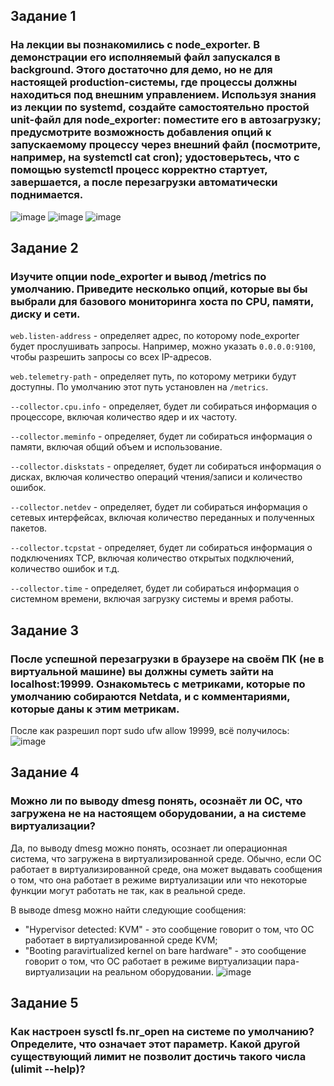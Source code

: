 ## Задание 1
### На лекции вы познакомились с node_exporter. В демонстрации его исполняемый файл запускался в background. Этого достаточно для демо, но не для настоящей production-системы, где процессы должны находиться под внешним управлением. Используя знания из лекции по systemd, создайте самостоятельно простой unit-файл для node_exporter: поместите его в автозагрузку; предусмотрите возможность добавления опций к запускаемому процессу через внешний файл (посмотрите, например, на systemctl cat cron); удостоверьтесь, что с помощью systemctl процесс корректно стартует, завершается, а после перезагрузки автоматически поднимается.
![image](https://user-images.githubusercontent.com/126553776/229877543-6432d8f1-69be-4579-b770-fcd96ea3de79.png)
![image](https://user-images.githubusercontent.com/126553776/229877775-61fd5f9e-a220-410f-9649-99aada26f165.png)
![image](https://user-images.githubusercontent.com/126553776/229879032-29ad0f9c-0998-4367-858a-fe06971ce106.png)
## Задание 2
### Изучите опции node_exporter и вывод /metrics по умолчанию. Приведите несколько опций, которые вы бы выбрали для базового мониторинга хоста по CPU, памяти, диску и сети.
`web.listen-address` - определяет адрес, по которому node_exporter будет прослушивать запросы. Например, можно указать `0.0.0.0:9100`, чтобы разрешить запросы со всех IP-адресов.

`web.telemetry-path` - определяет путь, по которому метрики будут доступны. По умолчанию этот путь установлен на `/metrics`.

`--collector.cpu.info` - определяет, будет ли собираться информация о процессоре, включая количество ядер и их частоту.

`--collector.meminfo` - определяет, будет ли собираться информация о памяти, включая общий объем и использование.

`--collector.diskstats` - определяет, будет ли собираться информация о дисках, включая количество операций чтения/записи и количество ошибок.

`--collector.netdev` - определяет, будет ли собираться информация о сетевых интерфейсах, включая количество переданных и полученных пакетов.

`--collector.tcpstat` - определяет, будет ли собираться информация о подключениях TCP, включая количество открытых подключений, количество ошибок и т.д.

`--collector.time` - определяет, будет ли собираться информация о системном времени, включая загрузку системы и время работы.
## Задание 3
### После успешной перезагрузки в браузере на своём ПК (не в виртуальной машине) вы должны суметь зайти на localhost:19999. Ознакомьтесь с метриками, которые по умолчанию собираются Netdata, и с комментариями, которые даны к этим метрикам.
После как разрешил порт sudo ufw allow 19999, всё получилось:
![image](https://user-images.githubusercontent.com/126553776/230308377-e0929639-8a13-40e4-85f3-cc532653f646.png)
## Задание 4
### Можно ли по выводу dmesg понять, осознаёт ли ОС, что загружена не на настоящем оборудовании, а на системе виртуализации?
Да, по выводу dmesg можно понять, осознает ли операционная система, что загружена в виртуализированной среде. Обычно, если ОС работает в виртуализированной среде, она может выдавать сообщения о том, что она работает в режиме виртуализации или что некоторые функции могут работать не так, как в реальной среде.

В выводе dmesg можно найти следующие сообщения:
- "Hypervisor detected: KVM" - это сообщение говорит о том, что ОС работает в виртуализированной среде KVM;
- "Booting paravirtualized kernel on bare hardware" - это сообщение говорит о том, что ОС работает в режиме виртуализации пара-виртуализации на реальном оборудовании.
![image](https://user-images.githubusercontent.com/126553776/230314311-1bd63776-8282-4ce6-b247-b45bae169313.png)
## Задание 5
### Как настроен sysctl fs.nr_open на системе по умолчанию? Определите, что означает этот параметр. Какой другой существующий лимит не позволит достичь такого числа (ulimit --help)?


